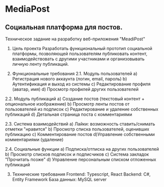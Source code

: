 # MediaPost
## Социальная платформа для постов.
Техническое задание на разработку веб-приложения "MeadiPost"
1. Цель проекта
Разработать функциональный прототип социальной платформы, позволяющей пользователям публиковать контент, взаимодействовать с другими участниками и организовывать личную ленту публикаций.

2. Функциональные требования
2.1. Модуль пользователей
  a) Регистрация нового аккаунта (логин, email, пароль)
  b) Аутентификация и выход из системы
  c) Редактирование профиля (аватар, имя)
  d) Просмотр профилей других пользователей

2.2. Модуль публикаций
  a) Создание постов (текстовый контент + опциональное изображение)
  b) Просмотр ленты постов от пользователей из подписок
  c) Редактирование и удаление собственных публикаций
  d) Детальная страница поста с комментариями

2.3. Система взаимодействий
  a) Лайки: возможность ставить/снимать отметки "нравится"
  b) Просмотр списка пользователей, оценивших публикацию
  c) Комментирование постов
  d)Управление собственными комментариями (удаление)

2.4. Социальные функции
  a) Подписка/отписка на других пользователей
  b) Просмотр списков подписок и подписчиков
  c) Система закладок "Прочитать позже"
  d) Управление персональным списком отложенных публикаций

3. Технические требования
Frontend: Typescript, React
Backend: C#, Entity Framework
База данных: MySQL server
